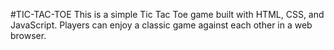 #TIC-TAC-TOE
This is a simple Tic Tac Toe game built with HTML, CSS,
and JavaScript. Players can enjoy a classic game against each other in a web browser.
